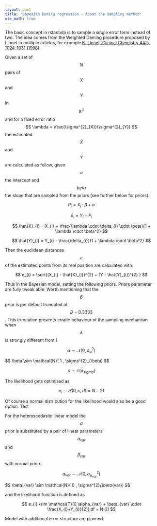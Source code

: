 ```yaml
---
layout: post
title: "Bayesian Deming regression - About the sampling method"
use_math: true
---
```


The basic concept in rstanbdp is to sample a single error term instead of two. The
idea comes from the Weighted Deming procedure proposed by Linnet in multiple
articles, for example [K. Linnet, Clinical Chemistry 44:5, 1024-1031 (1998)](https://doi.org/10.1093/clinchem/44.5.1024)

Given a set of $$N$$ pairs of $$ X $$ and $$ Y $$ in $$ \mathbb{R^{2}} $$ and for a fixed error ratio $$ \lambda = \frac{\sigma^{2}_{X}}{\sigma^{2}_{Y}} $$ the estimated $$ \hat{X} $$ and $$ \hat{Y}$$ are calculated as follow, given $$ \alpha$$ the intercept and $$ beta $$ the slope that are sampled from the priors (see further below for priors).

$$ P_{i} = X_{i} \cdot \beta + \alpha  $$

$$  \delta_{i} = Y_{i} - P_{i}  $$

$$  \hat{X}_{i} = X_{i} + \frac{\lambda \cdot \delta_{i} \cdot \beta}{1 + \lambda \cdot \beta^2} $$

$$  \hat{Y}_{i} = Y_{i} - \frac{\delta_{i}}{1 + \lambda \cdot \beta^2} $$


Then the euclidean distances $$ e $$ of the estimated points from its real position are calculated with:


$$  e_{i} = \sqrt{(X_{i} - \hat{X}_{i})^{2} + (Y - \hat{Y}_{i})^{2} }  $$


Thus in the Bayesian model, setting the following priors. Priors parameter are fully tweak able. Worth mentioning that the $$ \beta $$ prior is per default truncated at $$ \beta = 0.3333  $$. This truncation prevents erratic behaviour of the sampling mechanism when $$ \lambda $$ is strongly different from 1.  

$$ \alpha \sim \mathcal{N}( 0 , \sigma^{2}_{\alpha}) $$

$$ \beta \sim \mathcal{N}( 1 , \sigma^{2}_{\beta) $$

$$ \sigma \sim \mathcal{E}(\lambda_{sigma}) $$



The likelihood gets optimised as

$$ e_{i} \sim \mathcal{T}(0,\sigma,df = N-2)  $$

Of course a normal distribution for the likelihood would also be a good option. Test

For the heteroscedastic linear model the $$ \sigma $$ prior is substituted by a pair of linear parameters $$ \alpha_{var} $$ and $$ \beta_{var}$$ with normal priors

$$ \alpha_{var} \sim \mathcal{N}( 0 , \sigma^{2}_{\alpha_{var}}) $$

$$ \beta_{var} \sim \mathcal{N}( 0 , \sigma^{2}_{\beta_{var}) $$

and the likelihood function is defined as

$$ e_{i} \sim \mathcal{T}(0,\alpha_{var} + \beta_{var} \cdot \frac{X_{i}+Y_{i}}{2}),df = N-2)  $$

Model with additional error structure are planned.




